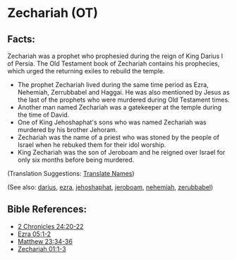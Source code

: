 # Zechariah (OT) #

## Facts: ##

Zechariah was a prophet who prophesied during the reign of King Darius I of Persia. The Old Testament book of Zechariah contains his prophecies, which urged the returning exiles to rebuild the temple.

* The prophet Zechariah lived during the same time period as Ezra, Nehemiah, Zerrubbabel and Haggai. He was also mentioned by Jesus as the last of the prophets who were murdered during Old Testament times.
* Another man named Zechariah was a gatekeeper at the temple during the time of David.
* One of King Jehoshaphat's sons who was named Zechariah was murdered by his brother Jehoram.
* Zechariah was the name of a priest who was stoned by the people of Israel when he rebuked them for their idol worship.
* King Zechariah was the son of Jeroboam and he reigned over Israel for only six months before being murdered.

(Translation Suggestions: [Translate Names](https://git.door43.org/Door43/en-ta-translate-vol1/src/master/content/translate_names.md))

(See also: [darius](../other/darius.md), [ezra](../other/ezra.md), [jehoshaphat](../other/jehoshaphat.md), [jeroboam](../other/jeroboam.md), [nehemiah](../other/nehemiah.md), [zerubbabel](../other/zerubbabel.md))

## Bible References: ##

* [2 Chronicles 24:20-22](https://door43.org/en/bible/notes/2ch/24/20)
* [Ezra 05:1-2](https://door43.org/en/bible/notes/ezr/05/01)
* [Matthew 23:34-36](https://door43.org/en/bible/notes/mat/23/34)
* [Zechariah 01:1-3](https://door43.org/en/bible/notes/zec/01/01)


